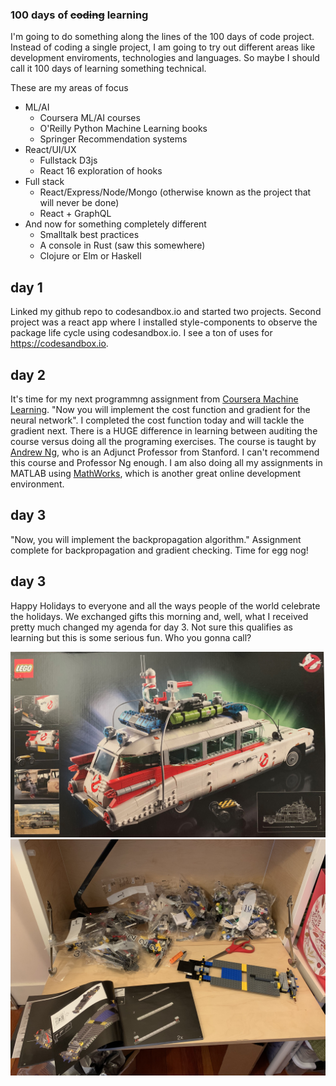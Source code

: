 ### 100 days of ~~coding~~ learning

I'm going to do something along the lines of the 100 days of code project. 
Instead of coding a single project, I am going to try out different areas
like development enviroments, technologies and languages.  So maybe I
should call it 100 days of learning something technical.

These are my areas of focus

* ML/AI
  * Coursera ML/AI courses
  * O'Reilly Python Machine Learning books
  * Springer Recommendation systems 
* React/UI/UX
  * Fullstack D3js
  * React 16 exploration of hooks
* Full stack 
  * React/Express/Node/Mongo (otherwise known as the project that will never be done)
  * React + GraphQL 
* And now for something completely different
  * Smalltalk best practices
  * A console in Rust (saw this somewhere)
  * Clojure or Elm or Haskell
  
## day 1

Linked my github repo to codesandbox.io and started two projects.  Second project was a react app where I installed style-components to observe the package life cycle using codesandbox.io.  I see a ton of uses for https://codesandbox.io.

## day 2

It's time for my next programmng assignment from [Coursera Machine Learning](https://www.coursera.org/learn/machine-learning).  "Now you will implement the cost function and gradient for the neural network".  I completed the cost function today and will tackle the gradient next.  There is a HUGE difference in learning between auditing the course versus doing all the programing exercises.  The course is taught by [Andrew Ng](https://www.andrewng.org/), who is an Adjunct Professor from Stanford.  I can't recommend this course and Professor Ng enough.  I am also doing all my assignments in MATLAB using [MathWorks](https://www.mathworks.com/), which is another great online development environment.

## day 3

"Now, you will implement the backpropagation algorithm."  Assignment complete for backpropagation and gradient checking.  Time for egg nog!

## day 3

Happy Holidays to everyone and all the ways people of the world celebrate the holidays.  We exchanged gifts this morning and, well, what I received pretty much changed my agenda for day 3.  Not sure this qualifies as learning but this is some serious fun.  Who you gonna call?

![Legos Ghostbusters box|50x50](./IMG_2669.jpg?raw=true&s=100 "Legos Ghostbusters box")
![Legos Ghostbusters assembly in action](./IMG_2667.jpg?raw=true "Legos Ghostbusters assembly in action")
